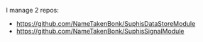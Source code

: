 I manage 2 repos: 
* https://github.com/NameTakenBonk/SuphisDataStoreModule
* https://github.com/NameTakenBonk/SuphisSignalModule
